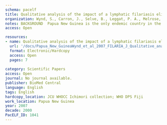 ```yaml
---
schema: pacelf
title: Qualitative analysis of the impact of a lymphatic filariasis elimination programme using mass drug administration on Misima Island, Papua New Guinea
organization: Wynd, S., Carron, J., Selve, B., Leggat, P. A., Melrose, W., Durrheim, D. N.
notes: BACKGROUND  Papua New Guinea is the only endemic country in the Western Pacific Region that has not yet introduced a countrywide programme to eliminate lymphatic filariasis. However, on Misima Island in Milne Bay Province, government and private sectors have collaborated to implement a pilot elimination programme. Although interim evaluation indicated that the programme has been parasitologically successful, an appreciation that sustainable health gains depend on understanding and accommodating local beliefs prompted this qualitative study. METHODS  We investigated Misima community members knowledge and attitudes about lymphatic filariasis and the elimination programme. A combination of focus groups and key informant interviews were used to explore participants perceptions of health; knowledge of the aetiology and symptoms of filariasis, elephantiasis and hydrocele; attitudes towards the disease and mass drug distribution; and the social structure and decision-making protocols within the villages. RESULTS  Focus group discussions proved inferior to key informant interviews for gathering rich data. Study participants did not consider lymphatic filariasis ("pom") a major health problem but were generally positive about mass drug administration campaigns. A variety of conditions were frequently and incorrectly attributed to filariasis. Participants expressed the belief that individuals infected with filariasis always had visible manifestations of disease. A common misconception was that taking drugs during campaigns provided long-term immunity against disease. The role of mosquito vectors in transmission was not generally appreciated and certain clinical presentations, particularly hydrocele, were associated with supernatural forces. Multiple adverse events were associated with mass drug administration campaigns and most study participants mentioned community members who did not participate in campaigns. CONCLUSION  Important issues requiring educational intervention and elimination activity modification in the Misima region were identified during this study. Research outcomes should assist Papua New Guinea in developing and implementing a national elimination strategy and inform discussions regarding the appropriateness of current elimination strategies.
access: Open

resources:
- name: Qualitative analysis of the impact of a lymphatic filariasis elimination programme using mass drug administration on Misima Island, Papua New Guinea
  url: '/docs/Papua_New_GuineaWynd_et_al_2007_FILARIA_J_Qualitative_analysis_LF_elimination_program_Misima_PNG.PDF'
  format: Electronic/Hardcopy
  access: Open
  pages: 7
 
category: Scientific Papers
access: Open
journal: No journal available.
publisher: BioMed Central
language: English 
tags: English 
hardcopy_location: JCU WHOCC Ichimori collection; WHO DPS Fiji
work_location: Papua New Guinea
year: 2007
decade: 2000
PacELF_ID: 1041
---
```

